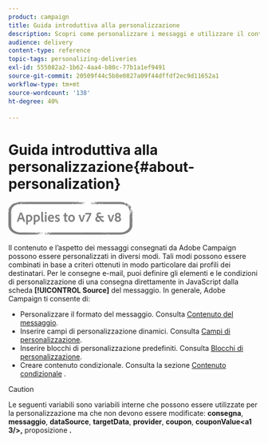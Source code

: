 ```yaml
---
product: campaign
title: Guida introduttiva alla personalizzazione
description: Scopri come personalizzare i messaggi e utilizzare il contenuto condizionale in Campaign
audience: delivery
content-type: reference
topic-tags: personalizing-deliveries
exl-id: 555082a2-1b62-4aa4-b80c-77b1a1ef9491
source-git-commit: 20509f44c5b8e0827a09f44dffdf2ec9d11652a1
workflow-type: tm+mt
source-wordcount: '138'
ht-degree: 40%

---
```


# Guida introduttiva alla personalizzazione{#about-personalization}

![](../../assets/common.svg)

Il contenuto e l’aspetto dei messaggi consegnati da Adobe Campaign possono essere personalizzati in diversi modi. Tali modi possono essere combinati in base a criteri ottenuti in modo particolare dai profili dei destinatari. Per le consegne e-mail, puoi definire gli elementi e le condizioni di personalizzazione di una consegna direttamente in JavaScript dalla scheda **[!UICONTROL Source]** del messaggio. In generale, Adobe Campaign ti consente di:

* Personalizzare il formato del messaggio. Consulta [Contenuto del messaggio](defining-the-email-content.md#message-content).
* Inserire campi di personalizzazione dinamici. Consulta [Campi di personalizzazione](personalization-fields.md).
* Inserire blocchi di personalizzazione predefiniti. Consulta [Blocchi di personalizzazione](personalization-blocks.md).
* Creare contenuto condizionale. Consulta la sezione [Contenuto condizionale](conditional-content.md) .

>[!CAUTION]
>
>Le seguenti variabili sono variabili interne che possono essere utilizzate per la personalizzazione ma che non devono essere modificate: **consegna**, **messaggio**, **dataSource**, **targetData**, **provider**, **coupon**, **couponValue&lt;a1 3/>,** proposizione **.**
